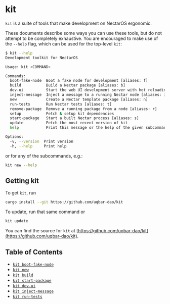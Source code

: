 # kit

`kit` is a suite of tools that make development on NectarOS ergonomic.

These documents describe some ways you can use these tools, but do not attempt to be completely exhaustive.
You are encouraged to make use of the `--help` flag, which can be used for the top-level `kit`:

```bash
$ kit --help
Development toolkit for NectarOS

Usage: kit <COMMAND>

Commands:
  boot-fake-node  Boot a fake node for development [aliases: f]
  build           Build a Nectar package [aliases: b]
  dev-ui          Start the web UI development server with hot reloading (same as `cd ui && npm i && npm start`) [aliases: d]
  inject-message  Inject a message to a running Nectar node [aliases: i]
  new             Create a Nectar template package [aliases: n]
  run-tests       Run Nectar tests [aliases: t]
  remove-package  Remove a running package from a node [aliases: r]
  setup           Fetch & setup kit dependencies
  start-package   Start a built Nectar process [aliases: s]
  update          Fetch the most recent version of kit
  help            Print this message or the help of the given subcommand(s)

Options:
  -v, --version  Print version
  -h, --help     Print help
```

or for any of the subcommands, e.g.:

```bash
kit new --help
```

## Getting kit

To get `kit`, run

```bash
cargo install --git https://github.com/uqbar-dao/kit
```

To update, run that same command or

```bash
kit update
```

You can find the source for `kit` at [https://github.com/uqbar-dao/kit](https://github.com/uqbar-dao/kit).

## Table of Contents

* [`kit boot-fake-node`](./boot-fake-node.md)
* [`kit new`](./new.md)
* [`kit build`](./build.md)
* [`kit start-package`](./start-package.md)
* [`kit dev-ui`](./dev-ui.md)
* [`kit inject-message`](./inject-message.md)
* [`kit run-tests`](./run-tests.md)
